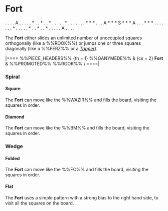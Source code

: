 # Fort

<div class = "movement">
. . . . A . . . .
. * . . * . . * .
. . . . * . . . .
. . . * * * . . .
A * * * S * * * A
. . . * * * . . .
. . . . * . . . .
. * . . * . . * .
. . . . A . . . .
</div>

The **Fort** either slides an unlimited number of unoccupied squares
orthogonally (like a %%ROOK%%) or jumps one or three squares
diagonally (like a %%FERZ%% or a [*Tripper*](tripper.html)).

|====
%%PIECE_HEADERS%%
  {th = 1}  %%GANYMEDE%%
& {cs = 2}  **Fort**
&           %%PROMOTED%% %%ROOK%% \\
====|

### Spiral

#### Square

The **Fort** can move like the %%WAZIR%% and fills the board, visiting
the squares in order.

#### Diamond

The **Fort** can move like the %%BM%% and fills the board, visiting
the squares in order.

### Wedge

#### Folded

The **Fort** can move like the %%FC%% and fills the board, visiting
the squares in order.

#### Flat

The **Fort** uses a simple pattern with a strong bias to the right
hand side, to visit all the squares on the board.
